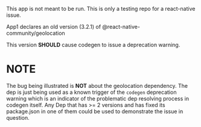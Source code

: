 This app is not meant to be run. This is only a testing repo for a react-native issue.

App1 declares an old version (3.2.1) of @react-native-community/geolocation

This version **SHOULD** cause codegen to issue a deprecation warning.


# NOTE
The bug being illustrated is **NOT** about the geolocation dependency. The dep is just being used as a known trigger of the `codegen` deprecation warning which is an indicator of the problematic dep resolving process in codegen itself. Any Dep that has >= 2 versions and has fixed its package.json in one of them could be used to demonstrate the issue in question.
